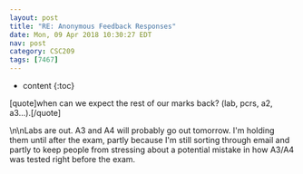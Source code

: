 ```yaml
---
layout: post
title: "RE: Anonymous Feedback Responses"
date: Mon, 09 Apr 2018 10:30:27 EDT
nav: post
category: CSC209
tags: [7467]
---
```


* content
{:toc}

[quote]when can we expect the rest of our marks back? (lab, pcrs, a2, a3...).[/quote]
<!-- more -->
<p>\n\nLabs are out. A3 and A4 will probably go out tomorrow. I'm holding them until after the exam, partly because I'm still sorting through email and partly to keep people from stressing about a potential mistake in how A3/A4 was tested right before the exam.</p>
